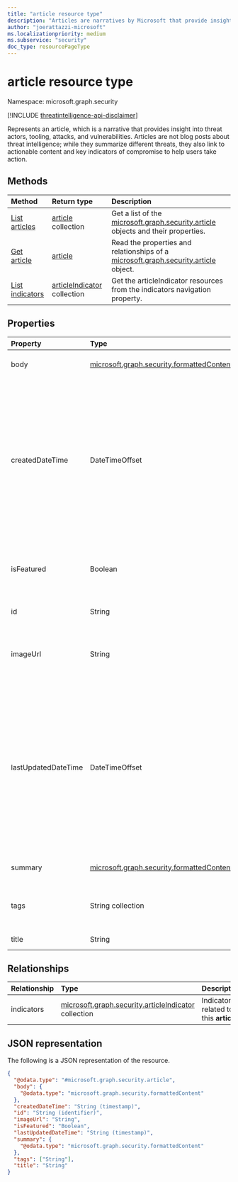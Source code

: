 ```yaml
---
title: "article resource type"
description: "Articles are narratives by Microsoft that provide insight into threat actors, tooling, attacks, and vulnerabilities."
author: "joerattazzi-microsoft"
ms.localizationpriority: medium
ms.subservice: "security"
doc_type: resourcePageType
---
```


# article resource type

Namespace: microsoft.graph.security

[!INCLUDE [threatintelligence-api-disclaimer](../../includes/threatintelligence-api-disclaimer.md)]

Represents an article, which is a narrative that provides insight into threat actors, tooling, attacks, and vulnerabilities. Articles are not blog posts about threat intelligence; while they summarize different threats, they also link to actionable content and key indicators of compromise to help users take action.

## Methods

| Method                                                        | Return type                                                              | Description                                                                                                             |
| :------------------------------------------------------------ | :----------------------------------------------------------------------- | :---------------------------------------------------------------------------------------------------------------------- |
| [List articles](../api/security-threatintelligence-list-articles.md)              | [article](../resources/security-article.md) collection                   | Get a list of the [microsoft.graph.security.article](../resources/security-article.md) objects and their properties.    |
| [Get article](../api/security-article-get.md)                 | [article](../resources/security-article.md)                              | Read the properties and relationships of a [microsoft.graph.security.article](../resources/security-article.md) object. |
| [List indicators](../api/security-article-list-indicators.md) | [articleIndicator](../resources/security-articleindicator.md) collection | Get the articleIndicator resources from the indicators navigation property.                                             |

## Properties

| Property            | Type                                                                                   | Description                                                                                                                                                                                                                                   |
| :------------------ | :------------------------------------------------------------------------------------- | :-------------------------------------------------------------------------------------------------------------------------------------------------------------------------------------------------------------------------------------------- |
| body                | [microsoft.graph.security.formattedContent](../resources/security-formattedcontent.md) | Formatted article contents.                                                                                                                                                                                                                   |
| createdDateTime     | DateTimeOffset                                                                         | The date and time when this **article** was created. The Timestamp type represents date and time information using ISO 8601 format and is always in UTC time. For example, midnight UTC on Jan 1, 2014 is `2014-01-01T00:00:00Z`.             |
| isFeatured          | Boolean                                                                                | Indicates whether this **article** is currently featured by Microsoft.                                                                                                                                                                        |
| id                  | String                                                                                 | The system-generated ID for this **article**.                                                                                                                                                                                                 |
| imageUrl            | String                                                                                 | URL of the header image for this **article**, used for display purposes.                                                                                                                                                                      |
| lastUpdatedDateTime | DateTimeOffset                                                                         | The most recent date and time when this **article** was updated. The Timestamp type represents date and time information using ISO 8601 format and is always in UTC time. For example, midnight UTC on Jan 1, 2014 is `2014-01-01T00:00:00Z`. |
| summary             | [microsoft.graph.security.formattedContent](../resources/security-formattedcontent.md) | A quick summary of this **article**.                                                                                                                                                                                                          |
| tags                | String collection                                                                      | Tags for this **article**, communicating keywords, or key concepts.                                                                                                                                                                           |
| title               | String                                                                                 | The title of this **article**.                                                                                                                                                                                                                |

## Relationships

| Relationship | Type                                                                                              | Description                             |
| :----------- | :------------------------------------------------------------------------------------------------ | :-------------------------------------- |
| indicators   | [microsoft.graph.security.articleIndicator](../resources/security-articleindicator.md) collection | Indicators related to this **article**. |

## JSON representation

The following is a JSON representation of the resource.

<!-- {
  "blockType": "resource",
  "keyProperty": "id",
  "@odata.type": "microsoft.graph.security.article",
  "openType": false
}
-->

```json
{
  "@odata.type": "#microsoft.graph.security.article",
  "body": {
    "@odata.type": "microsoft.graph.security.formattedContent"
  },
  "createdDateTime": "String (timestamp)",
  "id": "String (identifier)",
  "imageUrl": "String",
  "isFeatured": "Boolean",
  "lastUpdatedDateTime": "String (timestamp)",
  "summary": {
    "@odata.type": "microsoft.graph.security.formattedContent"
  },
  "tags": ["String"],
  "title": "String"
}
```
